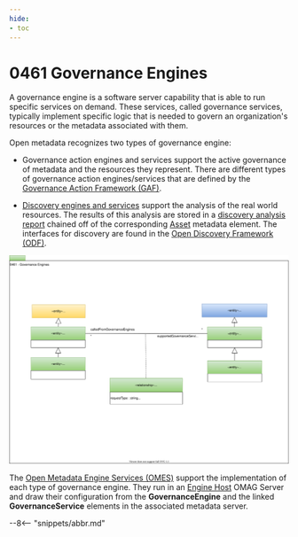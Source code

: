 ```yaml
---
hide:
- toc
---
```


<!-- SPDX-License-Identifier: CC-BY-4.0 -->
<!-- Copyright Contributors to the ODPi Egeria project. -->

# 0461 Governance Engines

A governance engine is a software server capability that is able to run specific services
on demand.  These services, called governance services, typically implement specific logic that
is needed to govern an organization's resources or the metadata associated with them.

Open metadata recognizes two types of governance engine:

* Governance action engines and services support the active governance of metadata and the resources they represent.
  There are different types of governance action engines/services that are defined by
  the [Governance Action Framework (GAF)](/egeria-docs/frameworks/gaf/overview).

* [Discovery engines and services](/egeria-docs/types/6/0601-Open-Discovery-Engine.md) support the analysis of the real world resources.  The results
  of this analysis are stored in a [discovery analysis report](/egeria-docs/types/6/0605-Open-Discovery-Analysis-Reports) chained off of the
  corresponding [Asset](/egeria-docs/types/0/0010-Base-Model#asset) metadata element.
  The interfaces for discovery are found in the 
  [Open Discovery Framework (ODF)](/egeria-docs/frameworks/odf/overview).

![UML](0461-Governance-Engines.svg)

The [Open Metadata Engine Services (OMES)](/egeria-docs/services/omes) support the
implementation of each type of governance engine.
They run in an [Engine Host](/egeria-docs/concepts/engine-host)
OMAG Server and draw their configuration from the 
**GovernanceEngine** and the linked **GovernanceService** elements in the associated metadata server.

--8<-- "snippets/abbr.md"